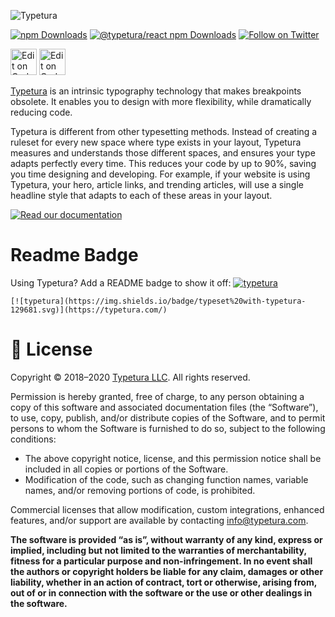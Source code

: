 ![Typetura](https://user-images.githubusercontent.com/377189/82712948-350a6300-9c3e-11ea-987b-6746108634b2.png) 
    
<p>
<a href="https://www.npmjs.com/package/typeturajs"><img alt="npm Downloads" src="https://img.shields.io/npm/dm/typeturajs.svg?maxAge=43200&label=npm%20core%20downloads"></a>
<a href="https://www.npmjs.com/package/@typetura/react"><img alt="@typetura/react npm Downloads" src="https://img.shields.io/npm/dm/@typetura/react.svg?maxAge=43200&label=npm%20react%20downloads"></a>
<a href="https://twitter.com/intent/follow?screen_name=typetura"><img alt="Follow on Twitter" src="https://img.shields.io/twitter/follow/typetura.svg?style=social&label=Follow"></a>
</p>

<a href="https://codepen.io/scottkellum/pen/GRpRzvZ"><img alt="Edit on CodePen" src="https://user-images.githubusercontent.com/377189/82715332-79e6c780-9c47-11ea-8fc1-01ca16994f90.png" height="42" /><a> <a href="https://codesandbox.io/s/typeturareact-example-r3t6u?fontsize=14&hidenavigation=1&theme=dark"><img alt="Edit on CodeSandbox" src="https://codesandbox.io/static/img/play-codesandbox.svg" height="42" /></a>

[Typetura](https://typetura.com/) is an intrinsic typography technology that makes breakpoints obsolete. It enables you to design with more flexibility, while dramatically reducing code.

Typetura is different from other typesetting methods. Instead of creating a ruleset for every new space where type exists in your layout, Typetura measures and understands those different spaces, and ensures your type adapts perfectly every time. This reduces your code by up to 90%, saving you time designing and developing. For example, if your website is using Typetura, your hero, article links, and trending articles, will use a single headline style that adapts to each of these areas in your layout.

[![Read our documentation](https://user-images.githubusercontent.com/377189/82715915-fa0e2c80-9c49-11ea-9d47-1e10860fd291.png)](https://docs.typetura.com)

# Readme Badge

Using Typetura? Add a README badge to show it off: [![typetura](https://img.shields.io/badge/typeset%20with-typetura-129681.svg)](https://typetura.com/)

```
[![typetura](https://img.shields.io/badge/typeset%20with-typetura-129681.svg)](https://typetura.com/)
```

# 📝 License

Copyright © 2018–2020 [Typetura LLC](https://typetura.com/). All rights reserved.

Permission is hereby granted, free of charge, to any person obtaining a copy of this software and associated documentation files (the “Software”), to use, copy, publish, and/or distribute copies of the Software, and to permit persons to whom the Software is furnished to do so, subject to the following conditions:

- The above copyright notice, license, and this permission notice shall be included in all copies or portions of the Software.
- Modification of the code, such as changing function names, variable names, and/or removing portions of code, is prohibited.

Commercial licenses that allow modification, custom integrations, enhanced features, and/or support are available by contacting [info@typetura.com](mailto:info@typetura.com).

**The software is provided “as is”, without warranty of any kind, express or implied, including but not limited to the warranties of merchantability, fitness for a particular purpose and non-infringement. In no event shall the authors or copyright holders be liable for any claim, damages or other liability, whether in an action of contract, tort or otherwise, arising from, out of or in connection with the software or the use or other dealings in the software.**
